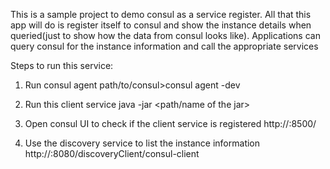 This is a sample project to demo consul as a service register.
All that this app will do is register itself to consul and show the instance details when queried(just to show
how the data from consul looks like).
Applications can query consul for the instance information and call the appropriate services

Steps to run this service:
1. Run consul agent
path/to/consul>consul agent -dev

2. Run this client service
java -jar <path/name of the jar>

3. Open consul UI to check if the client service is registered
http://<hostname>:8500/

4. Use the discovery service to list the instance information
http://<hostname>:8080/discoveryClient/consul-client